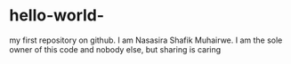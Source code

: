 # hello-world-
my first repository on github.
I am Nasasira Shafik Muhairwe.
I am the sole owner of this code and nobody else,
but sharing is caring
